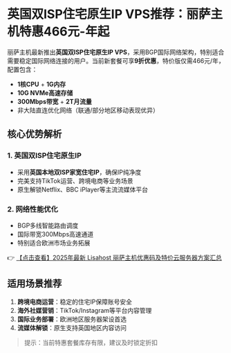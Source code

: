 # 英国双ISP住宅原生IP VPS推荐：丽萨主机特惠466元-年起

丽萨主机最新推出**英国双ISP住宅原生IP VPS**，采用BGP国际网络架构，特别适合需要稳定国际网络连接的用户。当前新套餐可享**9折优惠**，特价版仅需466元/年，配置包含：

- **1核CPU** + **1G内存**
- **10G NVMe高速存储**
- **300Mbps带宽** + **2T月流量**
- 非大陆直连优化网络（联通/部分地区移动表现优异）

## 核心优势解析

### 1. 英国双ISP住宅原生IP
- 采用**英国本地双ISP家宽住宅IP**，确保IP纯净度
- 完美支持TikTok运营、跨境电商等业务场景
- 原生解锁Netflix、BBC iPlayer等主流流媒体平台

### 2. 网络性能优化
- BGP多线智能路由调度
- 国际带宽300Mbps高速通道
- 特别适合欧洲市场业务拓展

👉 [【点击查看】2025年最新 Lisahost 丽萨主机优惠码及特价云服务器方案汇总](https://bit.ly/lisazhuji)

## 适用场景推荐
1. **跨境电商运营**：稳定的住宅IP保障账号安全
2. **海外社媒营销**：TikTok/Instagram等平台内容管理
3. **国际业务部署**：欧洲地区服务器架设首选
4. **流媒体解锁**：原生支持英国地区内容访问

> 提示：当前特惠套餐库存有限，建议及时锁定折扣